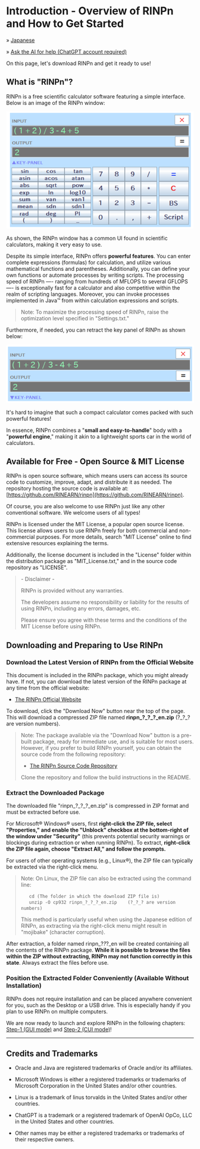 # Introduction - Overview of RINPn and How to Get Started

&raquo; [Japanese](Introduction_Japanese.md)

&raquo; [Ask the AI for help (ChatGPT account required)](https://chatgpt.com/g/g-Hu225rEdv-rinpn-assistant)

On this page, let's download RINPn and get it ready to use!

## What is "RINPn"?

RINPn is a free scientific calculator software featuring a simple interface. Below is an image of the RINPn window:

![Window](img/gui.png)

As shown, the RINPn window has a common UI found in scientific calculators, making it very easy to use.

Despite its simple interface, RINPn offers **powerful features**. You can enter complete expressions (formulas) for calculation, and utilize various mathematical functions and parentheses. Additionally, you can define your own functions or automate processes by writing scripts. The processing speed of RINPn —- ranging from hundreds of MFLOPS to several GFLOPS —- is exceptionally fast for a calculator and also competitive within the realm of scripting languages. Moreover, you can invoke processes implemented in Java&trade; from within calculation expressions and scripts.

> Note: To maximize the processing speed of RINPn, raise the optimization level specified in "Settings.txt."

Furthermore, if needed, you can retract the key panel of RINPn as shown below:

![Retracted Window](img/gui_retracted.png)

It's hard to imagine that such a compact calculator comes packed with such powerful features!

In essence, RINPn combines a "**small and easy-to-handle**" body with a "**powerful engine**," making it akin to a lightweight sports car in the world of calculators.

## Available for Free - Open Source & MIT License

RINPn is open source software, which means users can access its source code to customize, improve, adapt, and distribute it as needed. The repository hosting the source code is available at: [https://github.com/RINEARN/rinpn](https://github.com/RINEARN/rinpn).

Of course, you are also welcome to use RINPn just like any other conventional software. We welcome users of all types!

RINPn is licensed under the MIT License, a popular open source license. This license allows users to use RINPn freely for both commercial and non-commercial purposes. For more details, search "MIT License" online to find extensive resources explaining the terms.

Additionally, the license document is included in the "License" folder within the distribution package as "MIT_License.txt," and in the source code repository as "LICENSE".

> \- Disclaimer -
>
> RINPn is provided without any warranties.
>
> The developers assume no responsibility or liability for the results of using RINPn, including any errors, damages, etc.
>
> Please ensure you agree with these terms and the conditions of the MIT License before using RINPn.


## Downloading and Preparing to Use RINPn

### Download the Latest Version of RINPn from the Official Website

This document is included in the RINPn package, which you might already have. If not, you can download the latest version of the RINPn package at any time from the official website:

* [The RINPn Official Website](https://www.rinearn.com/en-us/rinpn/)

To download, click the "Download Now" button near the top of the page. This will download a compressed ZIP file named **rinpn\_?\_?\_?\_en.zip** (?\_?\_? are version numbers).

> Note: The package available via the "Download Now" button is a pre-built package, ready for immediate use, and is suitable for most users. However, if you prefer to build RINPn yourself, you can obtain the source code from the following repository:
>
> * [The RINPn Source Code Repository](https://github.com/RINEARN/rinpn)
>
> Clone the repository and follow the build instructions in the README.

### Extract the Downloaded Package

The downloaded file "rinpn\_?\_?\_?\_en.zip" is compressed in ZIP format and must be extracted before use.

For Microsoft&reg; Windows&reg; users, first **right-click the ZIP file, select "Properties," and enable the "Unblock" checkbox at the bottom-right of the window under "Security"** (this prevents potential security warnings or blockings during extraction or when running RINPn). To extract, **right-click the ZIP file again, choose "Extract All," and follow the prompts.**

For users of other operating systems (e.g., Linux&reg;), the ZIP file can typically be extracted via the right-click menu.

> Note: On Linux, the ZIP file can also be extracted using the command line:
>
>        cd (The folder in which the download ZIP file is)
>        unzip -O cp932 rinpn_?_?_?_en.zip    (?_?_? are version numbers)
>
> This method is particularly useful when using the Japanese edition of RINPn, as extracting via the right-click menu might result in "mojibake" (character corruption).

After extraction, a folder named rinpn_?_?_?_en will be created containing all the contents of the RINPn package. **While it is possible to browse the files within the ZIP without extracting, RINPn may not function correctly in this state**. Always extract the files before use.

### Position the Extracted Folder Conveniently (Available Without Installation)

RINPn does not require installation and can be placed anywhere convenient for you, such as the Desktop or a USB drive. This is especially handy if you plan to use RINPn on multiple computers.

We are now ready to launch and explore RINPn in the following chapters: [Step-1 (GUI mode)](Step1.md) and [Step-2 (CUI mode)](Step2.md)!


---

## Credits and Trademarks

* Oracle and Java are registered trademarks of Oracle and/or its affiliates.

* Microsoft Windows is either a registered trademarks or trademarks of Microsoft Corporation in the United States and/or other countries.

* Linux is a trademark of linus torvalds in the United States and/or other countries.

* ChatGPT is a trademark or a registered trademark of OpenAI OpCo, LLC in the United States and other countries.

* Other names may be either a registered trademarks or trademarks of their respective owners.

